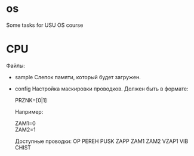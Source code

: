os
==

Some tasks for USU OS course

CPU
===

Файлы:
* sample
  Слепок памяти, который будет загружен.
* config
  Настройка маскировки проводков.
  Должен быть в формате:

  PRZNK=[0|1]

  Например:
  
  ZAM1=0
  <br/>
  ZAM2=1

  Доступные проводки:
    OP
    PEREH
    PUSK
    ZAPP
    ZAM1
    ZAM2
    VZAP1
    VIB
    CHIST    
